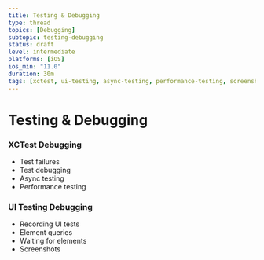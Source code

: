 ```yaml
---
title: Testing & Debugging
type: thread
topics: [Debugging]
subtopic: testing-debugging
status: draft
level: intermediate
platforms: [iOS]
ios_min: "11.0"
duration: 30m
tags: [xctest, ui-testing, async-testing, performance-testing, screenshots]
---
```


# Testing & Debugging


### XCTest Debugging
- Test failures
- Test debugging
- Async testing
- Performance testing

### UI Testing Debugging
- Recording UI tests
- Element queries
- Waiting for elements
- Screenshots


